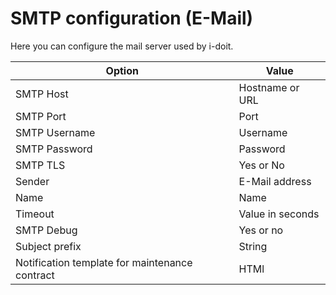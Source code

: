 # SMTP configuration (E-Mail)

Here you can configure the mail server used by i-doit.

| Option                                         | Value            |
| ---------------------------------------------- | ---------------- |
| SMTP Host                                      | Hostname or URL  |
| SMTP Port                                      | Port             |
| SMTP Username                                  | Username         |
| SMTP Password                                  | Password         |
| SMTP TLS                                       | Yes or No        |
| Sender                                         | E-Mail address   |
| Name                                           | Name             |
| Timeout                                        | Value in seconds |
| SMTP Debug                                     | Yes or no        |
| Subject prefix                                 | String           |
| Notification template for maintenance contract | HTMl             |
